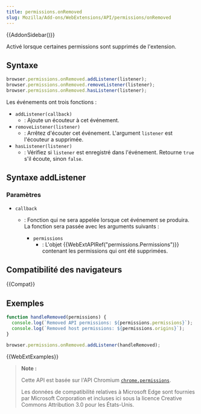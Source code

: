 ```yaml
---
title: permissions.onRemoved
slug: Mozilla/Add-ons/WebExtensions/API/permissions/onRemoved
---
```


{{AddonSidebar()}}

Activé lorsque certaines permissions sont supprimés de l'extension.

## Syntaxe

```js
browser.permissions.onRemoved.addListener(listener);
browser.permissions.onRemoved.removeListener(listener);
browser.permissions.onRemoved.hasListener(listener);
```

Les événements ont trois fonctions :

- `addListener(callback)`
  - : Ajoute un écouteur à cet événement.
- `removeListener(listener)`
  - : Arrêtez d'écouter cet événement. L'argument `listener` est l'écouteur a supprimée.
- `hasListener(listener)`
  - : Vérifiez si `listener` est enregistré dans l'événement. Retourne `true` s'il écoute, sinon `false`.

## Syntaxe addListener

### Paramètres

- `callback`

  - : Fonction qui ne sera appelée lorsque cet événement se produira. La fonction sera passée avec les arguments suivants :

    - `permissions`
      - : L'objet {{WebExtAPIRef("permissions.Permissions")}} contenant les permissions qui ont été supprimées.

## Compatibilité des navigateurs

{{Compat}}

## Exemples

```js
function handleRemoved(permissions) {
  console.log(`Removed API permissions: ${permissions.permissions}`);
  console.log(`Removed host permissions: ${permissions.origins}`);
}

browser.permissions.onRemoved.addListener(handleRemoved);
```

{{WebExtExamples}}

> **Note :**
>
> Cette API est basée sur l'API Chromium [`chrome.permissions`](https://developer.chrome.com/extensions/permissions).
>
> Les données de compatibilité relatives à Microsoft Edge sont fournies par Microsoft Corporation et incluses ici sous la licence Creative Commons Attribution 3.0 pour les États-Unis.
